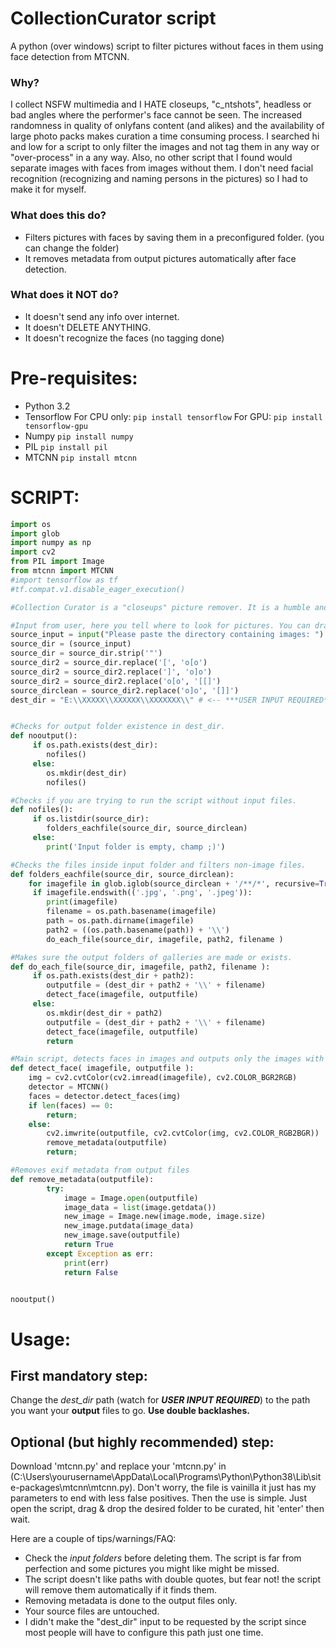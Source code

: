 # CollectionCurator script
A python (over windows) script to filter pictures without faces in them using face detection from MTCNN.

### Why?
I collect NSFW multimedia and I HATE closeups, "c_ntshots", headless or bad angles where the performer's face cannot be seen. The increased randomness in quality of onlyfans content (and alikes) and the availability of large photo packs makes curation a time consuming process.
I searched hi and low for a script to only filter the images and not tag them in any way or "over-process" in a any way. Also, no other script that I found would separate images with faces from images without them. I don't need facial recognition (recognizing and naming persons in the pictures) so I had to make it for myself.


### What does this do?

* Filters pictures with faces by saving them in a preconfigured folder. (you can change the folder)
* It removes metadata from output pictures automatically after face detection.

### What does it NOT do?

* It doesn't send any info over internet.
* It doesn't DELETE ANYTHING.
* It doesn't recognize the faces (no tagging done)

# Pre-requisites:

* Python 3.2
* Tensorflow  For CPU only: ```pip install tensorflow``` For GPU: ```pip install tensorflow-gpu```
* Numpy  ```pip install numpy```
* PIL ```pip install pil```
* MTCNN ```pip install mtcnn```


# SCRIPT:
```python
import os
import glob
import numpy as np
import cv2
from PIL import Image
from mtcnn import MTCNN
#import tensorflow as tf
#tf.compat.v1.disable_eager_execution()

#Collection Curator is a "closeups" picture remover. It is a humble and newbie-made script to filter pictures without faces, helping the curation process of picture collections. This was thought with NSFW use in mind but you can use it for other purposes.

#Input from user, here you tell where to look for pictures. You can drag and drop folders.
source_input = input("Please paste the directory containing images: ")
source_dir = (source_input)
source_dir = source_dir.strip('"')
source_dir2 = source_dir.replace('[', 'o[o')
source_dir2 = source_dir2.replace(']', 'o]o')
source_dir2 = source_dir2.replace('o[o', '[[]')
source_dirclean = source_dir2.replace('o]o', '[]]')
dest_dir = "E:\\XXXXX\\XXXXXX\\XXXXXXX\\" # <-- ***USER INPUT REQUIRED*** This will be your output folder, change it to your liking. Use double backlashes or it will error. MUST end with double backlashes too.


#Checks for output folder existence in dest_dir.
def nooutput():
     if os.path.exists(dest_dir):
        nofiles()
     else:
        os.mkdir(dest_dir)
        nofiles()

#Checks if you are trying to run the script without input files.
def nofiles():
     if os.listdir(source_dir):
        folders_eachfile(source_dir, source_dirclean)
     else:
        print('Input folder is empty, champ ;)')

#Checks the files inside input folder and filters non-image files.
def folders_eachfile(source_dir, source_dirclean):
    for imagefile in glob.iglob(source_dirclean + '/**/*', recursive=True):
     if imagefile.endswith(('.jpg', '.png', '.jpeg')):
        print(imagefile)
        filename = os.path.basename(imagefile)
        path = os.path.dirname(imagefile)
        path2 = ((os.path.basename(path)) + '\\')
        do_each_file(source_dir, imagefile, path2, filename )

#Makes sure the output folders of galleries are made or exists. 
def do_each_file(source_dir, imagefile, path2, filename ):
     if os.path.exists(dest_dir + path2):
        outputfile = (dest_dir + path2 + '\\' + filename)
        detect_face(imagefile, outputfile)
     else:
        os.mkdir(dest_dir + path2)   
        outputfile = (dest_dir + path2 + '\\' + filename)
        detect_face(imagefile, outputfile)
        return

#Main script, detects faces in images and outputs only the images with faces detected.
def detect_face( imagefile, outputfile ):
    img = cv2.cvtColor(cv2.imread(imagefile), cv2.COLOR_BGR2RGB)
    detector = MTCNN()
    faces = detector.detect_faces(img)
    if len(faces) == 0:
        return;
    else:
        cv2.imwrite(outputfile, cv2.cvtColor(img, cv2.COLOR_RGB2BGR))
        remove_metadata(outputfile)
        return;

#Removes exif metadata from output files
def remove_metadata(outputfile):
        try:
            image = Image.open(outputfile)
            image_data = list(image.getdata())
            new_image = Image.new(image.mode, image.size)
            new_image.putdata(image_data)
            new_image.save(outputfile)  
            return True
        except Exception as err:
            print(err)
            return False


nooutput()
```

# Usage:

## __First mandatory step:__ 
Change the *dest_dir* path (watch for ***USER INPUT REQUIRED***) to the path you want your __output__ files to go. __Use double backlashes.__ 

## __Optional (but highly recommended) step:__
Download 'mtcnn.py' and replace your 'mtcnn.py' in (C:\Users\yourusername\AppData\Local\Programs\Python\Python38\Lib\site-packages\mtcnn\mtcnn.py).
Don't worry, the file is vainilla it just has my parameters to end with less false positives.
Then the use is simple. Just open the script, drag & drop the desired folder to be curated, hit 'enter' then wait.

Here are a couple of tips/warnings/FAQ:
* Check the *input folders* before deleting them. The script is far from perfection and some pictures you might like might be missed.
* The script doesn't like paths with double quotes, but fear not! the script will remove them automatically if it finds them.
* Removing metadata is done to the output files only.
* Your source files are untouched.
* I didn't make the "dest_dir" input to be requested by the script since most people will have to configure this path just one time.


 
